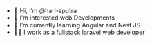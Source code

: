 - 👋 Hi, I’m @hari-sputra
- 👀 I’m interested web Developments
- 🌱 I’m currently learning Angular and Nest JS
- 👨‍💻 I work as a fullstack laravel web developer

<!---
hari-sputra/hari-sputra is a ✨ special ✨ repository because its `README.md` (this file) appears on your GitHub profile.
You can click the Preview link to take a look at your changes.
--->
